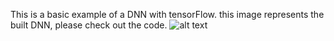This is a basic example of a DNN with tensorFlow.
this image represents the built DNN, please check out the code.
![alt text](https://drive.google.com/file/d/1-M6d7-B5PQhI4gzp7oFk0DivHtRNNqsM/view)
